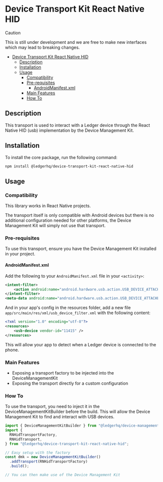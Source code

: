 # Device Transport Kit React Native HID

> [!CAUTION]
> This is still under development and we are free to make new interfaces which may lead to breaking changes.

- [Device Transport Kit React Native HID](#device-transport-kit-react-native-hid)
  - [Description](#description)
  - [Installation](#installation)
  - [Usage](#usage)
    - [Compatibility](#compatibility)
    - [Pre-requisites](#pre-requisites)
      - [AndroidManifest.xml](#androidmanifestxml)
    - [Main Features](#main-features)
    - [How To](#how-to)

## Description

This transport is used to interact with a Ledger device through the React Native HID (usb) implementation by the Device Management Kit.

## Installation

To install the core package, run the following command:

```sh
npm install @ledgerhq/device-transport-kit-react-native-hid
```

## Usage

### Compatibility

This library works in React Native projects.

The transport itself is only compatible with Android devices but there is no additional configuration needed for other platforms, the Device Management Kit will simply not use that transport.

### Pre-requisites

To use this transport, ensure you have the Device Management Kit installed in your project.

#### AndroidManifest.xml

Add the following to your `AndroidManifest.xml` file in your `<activity>`:

```xml
<intent-filter>
    <action android:name="android.hardware.usb.action.USB_DEVICE_ATTACHED" />
</intent-filter>
<meta-data android:name="android.hardware.usb.action.USB_DEVICE_ATTACHED" android:resource="@xml/usb_device_filter" />
```

And in your app's config in the resources folder, add a new file `app/src/main/res/xml/usb_device_filter.xml` with the following content:

```xml
<?xml version="1.0" encoding="utf-8"?>
<resources>
    <usb-device vendor-id="11415" />
</resources>
```

This will allow your app to detect when a Ledger device is connected to the phone.

### Main Features

- Exposing a transport factory to be injected into the DeviceManagementKit
- Exposing the transport directly for a custom configuration

### How To

To use the transport, you need to inject it in the DeviceManagementKitBuilder before the build. This will allow the Device Management Kit to find and interact with USB devices.

```typescript
import { DeviceManagementKitBuilder } from "@ledgerhq/device-management-kit";
import {
  RNHidTransportFactory,
  RNHidTransport,
} from "@ledgerhq/device-transport-kit-react-native-hid";

// Easy setup with the factory
const dmk = new DeviceManagementKitBuilder()
  .addTransport(RNHidTransportFactory)
  .build();

// You can then make use of the Device Management Kit
```
